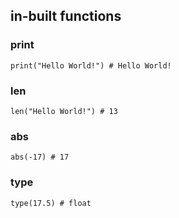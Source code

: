 ## in-built functions

### print 

`
print("Hello World!") # Hello World!
`

### len

`
len("Hello World!") # 13 
`
### abs

`
abs(-17) # 17
`


### type

`
type(17.5) # float
`

